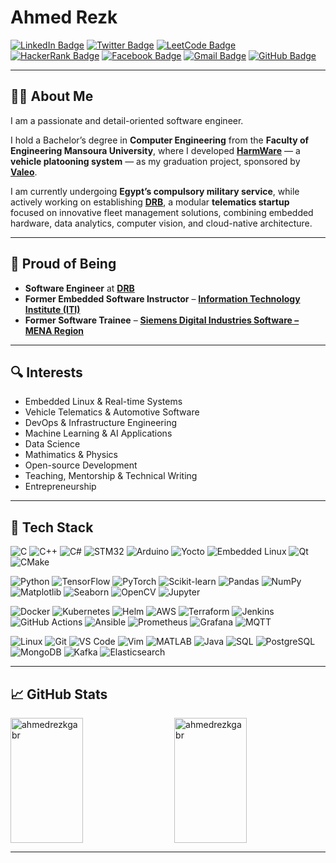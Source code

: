 # Ahmed Rezk

[![LinkedIn Badge](https://img.shields.io/badge/-LinkedIn-blue?style=flat&logo=LinkedIn&logoColor=white)](https://www.linkedin.com/in/ahmedrezkgabr/)
[![Twitter Badge](https://img.shields.io/badge/-Twitter-1DA1F2?labelColor=1DA1F2&logo=twitter&logoColor=white&link=https://twitter.com/ahmedrezkgabr)](https://twitter.com/ahmedrezkgabr)
[![LeetCode Badge](https://img.shields.io/badge/-LeetCode-FFA116?style=flat-square&logo=LeetCode&logoColor=white&link=https://www.leetcode.com/ahmedrezkgabr)](https://www.leetcode.com/ahmedrezkgabr)
[![HackerRank Badge](https://img.shields.io/badge/-HackerRank-2EC866?style=flat-square&logo=HackerRank&logoColor=white&link=https://www.hackerrank.com/profile/ahmedrezkoffici1)](https://www.hackerrank.com/profile/ahmedrezkoffici1)
[![Facebook Badge](https://img.shields.io/badge/-Facebook-1877F2?style=flat-square&logo=Facebook&logoColor=white&link=https://www.facebook.com/AhmedRezk72/)](https://www.facebook.com/AhmedRezk72/)
[![Gmail Badge](https://img.shields.io/badge/-Gmail-c14438?style=flat&logo=Gmail&logoColor=white)](mailto:ahmedrezkgabr0@gmail.com)
[![GitHub Badge](https://img.shields.io/github/followers/ahmedrezkgabr?label=Follow&style=social)](https://github.com/ahmedrezkgabr)

---

## 👨‍💻 About Me

I am a passionate and detail-oriented software engineer.

I hold a Bachelor’s degree in **Computer Engineering** from the **Faculty of Engineering Mansoura University**, where I developed [**HarmWare**](https://github.com/HarmWare) — a **vehicle platooning system** — as my graduation project, sponsored by [**Valeo**](https://www.valeo.com/).

I am currently undergoing **Egypt’s compulsory military service**, while actively working on establishing [**DRB**](https://drb-tech.github.io), a modular **telematics startup** focused on innovative fleet management solutions, combining embedded hardware, data analytics, computer vision, and cloud-native architecture.

---

## 🏢 Proud of Being

- **Software Engineer** at [**DRB**](https://drb-tech.github.io)
- **Former Embedded Software Instructor** – [**Information Technology Institute (ITI)**](https://www.iti.gov.eg/)
- **Former Software Trainee** – [**Siemens Digital Industries Software – MENA Region**](https://www.siemens.com/global/en/home/company/regions/siemens-in-the-middle-east/mena.html)

---

## 🔍 Interests

- Embedded Linux & Real-time Systems  
- Vehicle Telematics & Automotive Software 
- DevOps & Infrastructure Engineering  
- Machine Learning & AI Applications  
- Data Science
- Mathimatics & Physics  
- Open-source Development  
- Teaching, Mentorship & Technical Writing  
- Entrepreneurship  

---

## 🧰 Tech Stack

![C](https://img.shields.io/badge/-C-05122A?style=flat-square&logo=c&color=353535)
![C++](https://img.shields.io/badge/-C++-05122A?style=flat-square&logo=c%2B%2B&color=353535)
![C#](https://img.shields.io/badge/-C%23-05122A?style=flat-square&logo=c-sharp&color=353535)
![STM32](https://img.shields.io/badge/-STM32-05122A?style=flat-square&logo=stmicroelectronics&color=353535)
![Arduino](https://img.shields.io/badge/-Arduino-05122A?style=flat-square&logo=arduino&color=353535)
![Yocto](https://img.shields.io/badge/-Yocto-05122A?style=flat-square&logo=yocto-project&color=353535)
![Embedded Linux](https://img.shields.io/badge/-Embedded%20Linux-05122A?style=flat-square&logo=linux&color=353535)
![Qt](https://img.shields.io/badge/-Qt-05122A?style=flat-square&logo=qt&color=353535)
![CMake](https://img.shields.io/badge/-CMake-05122A?style=flat-square&logo=cmake&color=353535)



![Python](https://img.shields.io/badge/-Python-05122A?style=flat-square&logo=python&color=353535)
![TensorFlow](https://img.shields.io/badge/-TensorFlow-05122A?style=flat-square&logo=tensorflow&color=353535)
![PyTorch](https://img.shields.io/badge/-PyTorch-05122A?style=flat-square&logo=pytorch&color=353535)
![Scikit-learn](https://img.shields.io/badge/-Scikit--learn-05122A?style=flat-square&logo=scikit-learn&color=353535)
![Pandas](https://img.shields.io/badge/-Pandas-05122A?style=flat-square&logo=pandas&color=353535)
![NumPy](https://img.shields.io/badge/-NumPy-05122A?style=flat-square&logo=numpy&color=353535)
![Matplotlib](https://img.shields.io/badge/-Matplotlib-05122A?style=flat-square&logo=matplotlib&color=353535)
![Seaborn](https://img.shields.io/badge/-Seaborn-05122A?style=flat-square&logo=seaborn&color=353535)
![OpenCV](https://img.shields.io/badge/-OpenCV-05122A?style=flat-square&logo=opencv&color=353535)
![Jupyter](https://img.shields.io/badge/-Jupyter-05122A?style=flat-square&logo=jupyter&color=353535)



![Docker](https://img.shields.io/badge/-Docker-05122A?style=flat-square&logo=docker&color=353535)
![Kubernetes](https://img.shields.io/badge/-Kubernetes-05122A?style=flat-square&logo=kubernetes&color=353535)
![Helm](https://img.shields.io/badge/-Helm-05122A?style=flat-square&logo=helm&color=353535)
![AWS](https://img.shields.io/badge/-AWS-05122A?style=flat-square&logo=amazon-aws&color=353535)
![Terraform](https://img.shields.io/badge/-Terraform-05122A?style=flat-square&logo=terraform&color=353535)
![Jenkins](https://img.shields.io/badge/-Jenkins-05122A?style=flat-square&logo=jenkins&color=353535)
![GitHub Actions](https://img.shields.io/badge/-GitHub%20Actions-05122A?style=flat-square&logo=github-actions&color=353535)
![Ansible](https://img.shields.io/badge/-Ansible-05122A?style=flat-square&logo=ansible&color=353535)
![Prometheus](https://img.shields.io/badge/-Prometheus-05122A?style=flat-square&logo=prometheus&color=353535)
![Grafana](https://img.shields.io/badge/-Grafana-05122A?style=flat-square&logo=grafana&color=353535)
![MQTT](https://img.shields.io/badge/-MQTT-05122A?style=flat-square&logo=mqtt&color=353535)



![Linux](https://img.shields.io/badge/-Linux-05122A?style=flat-square&logo=linux&color=353535)
![Git](https://img.shields.io/badge/-Git-05122A?style=flat-square&logo=git&color=353535)
![VS Code](https://img.shields.io/badge/-VS%20Code-05122A?style=flat-square&logo=visual-studio-code&color=353535)
![Vim](https://img.shields.io/badge/-Vim-05122A?style=flat-square&logo=vim&color=353535)
![MATLAB](https://img.shields.io/badge/-MATLAB-05122A?style=flat-square&logo=mathworks&color=353535)
![Java](https://img.shields.io/badge/-Java-05122A?style=flat-square&logo=java&color=353535)
![SQL](https://img.shields.io/badge/-SQL-05122A?style=flat-square&logo=mysql&color=353535)
![PostgreSQL](https://img.shields.io/badge/-PostgreSQL-05122A?style=flat-square&logo=postgresql&color=353535)
![MongoDB](https://img.shields.io/badge/-MongoDB-05122A?style=flat-square&logo=mongodb&color=353535)
![Kafka](https://img.shields.io/badge/-Kafka-05122A?style=flat-square&logo=apache-kafka&color=353535)
![Elasticsearch](https://img.shields.io/badge/-Elasticsearch-05122A?style=flat-square&logo=elasticsearch&color=353535)

---

## 📈 GitHub Stats

<div style="display: flex; flex-wrap: wrap; justify-content: space-between;">
  <img style="width: 48%; height: 200px;" src="https://github-readme-stats.vercel.app/api/top-langs?username=ahmedrezkgabr&show_icons=true&locale=en&layout=compact" alt="ahmedrezkgabr" />
  <img style="width: 48%; height: 200px;" src="https://github-readme-streak-stats.herokuapp.com/?user=ahmedrezkgabr" alt="ahmedrezkgabr" />
</div>

---
